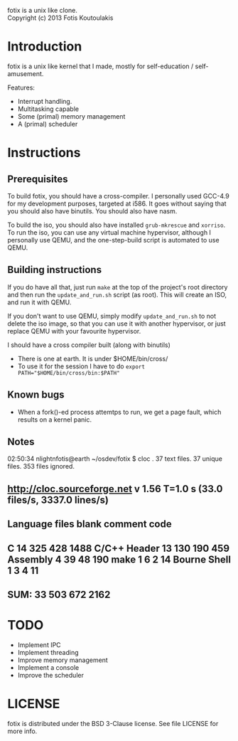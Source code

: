 fotix is a unix like clone.  
Copyright (c) 2013 Fotis Koutoulakis

Introduction
============

fotix is a unix like kernel that I made, mostly for self-education / self-amusement.

Features:

- Interrupt handling.
- Multitasking capable
- Some (primal) memory management
- A (primal) scheduler

Instructions
============

## Prerequisites

To build fotix, you should have a cross-compiler. I personally used GCC-4.9 for
my development purposes, targeted at i586. It goes without saying that you 
should also have binutils. You should also have nasm. 

To build the iso, you should also have installed `grub-mkrescue` and `xorriso`.
To run the iso, you can use any virtual machine hypervisor, although I personally
use QEMU, and the one-step-build script is automated to use QEMU.

## Building instructions

If you do have all that, just run `make` at the top of the project's root directory
and then run the `update_and_run.sh` script (as root). This will create an ISO,
and run it with QEMU.

If you don't want to use QEMU, simply modify `update_and_run.sh` to not delete the
iso image, so that you can use it with another hypervisor, or just replace QEMU
with your favourite hypervisor.

I should have a cross compiler built (along with binutils)
 - There is one at earth. It is under $HOME/bin/cross/
 - To use it for the session I have to do `export PATH="$HOME/bin/cross/bin:$PATH"`

## Known bugs

 - When a fork()-ed process attemtps to run, we get a page fault, 
   which results on a kernel panic.

## Notes

02:50:34 nlightnfotis@earth ~/osdev/fotix $ cloc .
      37 text files.
      37 unique files.
     353 files ignored.

http://cloc.sourceforge.net v 1.56  T=1.0 s (33.0 files/s, 3337.0 lines/s)
-------------------------------------------------------------------------------
Language                     files          blank        comment           code
-------------------------------------------------------------------------------
C                               14            325            428           1488
C/C++ Header                    13            130            190            459
Assembly                         4             39             48            190
make                             1              6              2             14
Bourne Shell                     1              3              4             11
-------------------------------------------------------------------------------
SUM:                            33            503            672           2162
-------------------------------------------------------------------------------

TODO
======

 - Implement IPC
 - Implement threading
 - Improve memory management
 - Implement a console
 - Improve the scheduler


LICENSE
========

fotix is distributed under the BSD 3-Clause license. See file LICENSE for more info.
